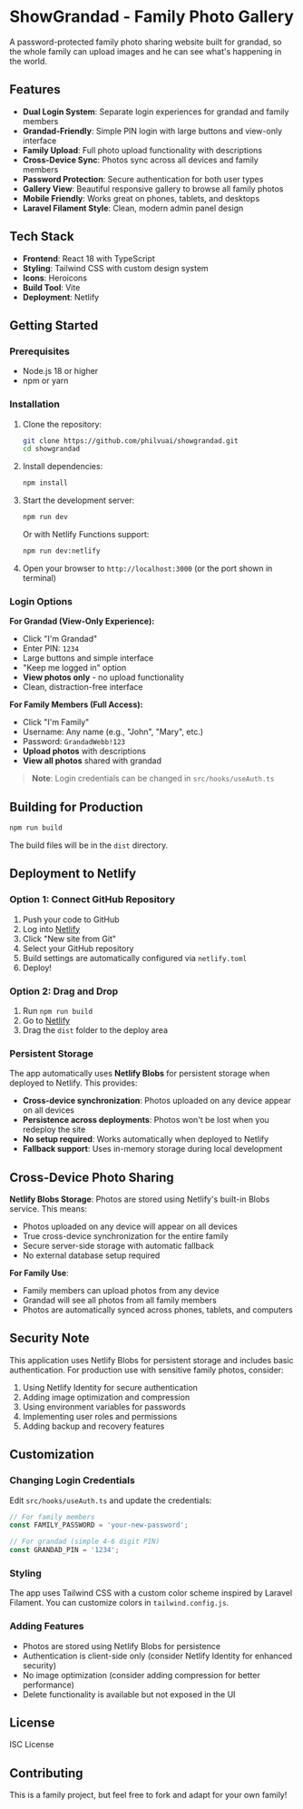 # ShowGrandad - Family Photo Gallery

A password-protected family photo sharing website built for grandad, so the whole family can upload images and he can see what's happening in the world.

## Features

- **Dual Login System**: Separate login experiences for grandad and family members
- **Grandad-Friendly**: Simple PIN login with large buttons and view-only interface
- **Family Upload**: Full photo upload functionality with descriptions
- **Cross-Device Sync**: Photos sync across all devices and family members
- **Password Protection**: Secure authentication for both user types
- **Gallery View**: Beautiful responsive gallery to browse all family photos
- **Mobile Friendly**: Works great on phones, tablets, and desktops
- **Laravel Filament Style**: Clean, modern admin panel design

## Tech Stack

- **Frontend**: React 18 with TypeScript
- **Styling**: Tailwind CSS with custom design system
- **Icons**: Heroicons
- **Build Tool**: Vite
- **Deployment**: Netlify

## Getting Started

### Prerequisites

- Node.js 18 or higher
- npm or yarn

### Installation

1. Clone the repository:
   ```bash
   git clone https://github.com/philvuai/showgrandad.git
   cd showgrandad
   ```

2. Install dependencies:
   ```bash
   npm install
   ```

3. Start the development server:
   ```bash
   npm run dev
   ```
   
   Or with Netlify Functions support:
   ```bash
   npm run dev:netlify
   ```

4. Open your browser to `http://localhost:3000` (or the port shown in terminal)

### Login Options

**For Grandad (View-Only Experience):**
- Click "I'm Grandad" 
- Enter PIN: `1234`
- Large buttons and simple interface
- "Keep me logged in" option
- **View photos only** - no upload functionality
- Clean, distraction-free interface

**For Family Members (Full Access):**
- Click "I'm Family"
- Username: Any name (e.g., "John", "Mary", etc.)
- Password: `GrandadWebb!123`
- **Upload photos** with descriptions
- **View all photos** shared with grandad

> **Note**: Login credentials can be changed in `src/hooks/useAuth.ts`

## Building for Production

```bash
npm run build
```

The build files will be in the `dist` directory.

## Deployment to Netlify

### Option 1: Connect GitHub Repository

1. Push your code to GitHub
2. Log into [Netlify](https://netlify.com)
3. Click "New site from Git"
4. Select your GitHub repository
5. Build settings are automatically configured via `netlify.toml`
6. Deploy!

### Option 2: Drag and Drop

1. Run `npm run build`
2. Go to [Netlify](https://netlify.com)
3. Drag the `dist` folder to the deploy area

### Persistent Storage

The app automatically uses **Netlify Blobs** for persistent storage when deployed to Netlify. This provides:

- **Cross-device synchronization**: Photos uploaded on any device appear on all devices
- **Persistence across deployments**: Photos won't be lost when you redeploy the site
- **No setup required**: Works automatically when deployed to Netlify
- **Fallback support**: Uses in-memory storage during local development

## Cross-Device Photo Sharing

**Netlify Blobs Storage**: Photos are stored using Netlify's built-in Blobs service. This means:
- Photos uploaded on any device will appear on all devices
- True cross-device synchronization for the entire family
- Secure server-side storage with automatic fallback
- No external database setup required

**For Family Use**: 
- Family members can upload photos from any device
- Grandad will see all photos from all family members
- Photos are automatically synced across phones, tablets, and computers

## Security Note

This application uses Netlify Blobs for persistent storage and includes basic authentication. For production use with sensitive family photos, consider:

1. Using Netlify Identity for secure authentication
2. Adding image optimization and compression
3. Using environment variables for passwords
4. Implementing user roles and permissions
5. Adding backup and recovery features

## Customization

### Changing Login Credentials

Edit `src/hooks/useAuth.ts` and update the credentials:

```typescript
// For family members
const FAMILY_PASSWORD = 'your-new-password';

// For grandad (simple 4-6 digit PIN)
const GRANDAD_PIN = '1234';
```

### Styling

The app uses Tailwind CSS with a custom color scheme inspired by Laravel Filament. You can customize colors in `tailwind.config.js`.

### Adding Features

- Photos are stored using Netlify Blobs for persistence
- Authentication is client-side only (consider Netlify Identity for enhanced security)
- No image optimization (consider adding compression for better performance)
- Delete functionality is available but not exposed in the UI

## License

ISC License

## Contributing

This is a family project, but feel free to fork and adapt for your own family!
